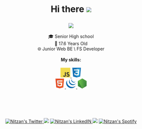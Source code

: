 <h1>
	<p align="center">Hi there <a href="#"><img style="margin-top:-13px" width="30px" src="https://camo.githubusercontent.com/e8e7b06ecf583bc040eb60e44eb5b8e0ecc5421320a92929ce21522dbc34c891/68747470733a2f2f6d656469612e67697068792e636f6d2f6d656469612f6876524a434c467a6361737252346961377a2f67697068792e676966"></a> </p>
</h1>
<p align="center">
	<a href="#">
	<img width="70%" src="https://i.imagesup.co/images2/1eb787648d26f17df31a657d09f340822490a9a2.png">
	</a>
</p>
<p align="center">
	<a>
	🎓 Senior High school
	</a>
	<br/>
	<a>
	🎂 17.6 Years Old
	</a>
	<br/>
	<a>
	🌐 Junior Web BE \ FS Developer
	</a>
	<br/>
	<br/><b>My skills:</b>
	<br/><br/>
	<a href="https://developer.mozilla.org/en-US/docs/Web/JavaScript">
	<img width="32px" src="https://raw.githubusercontent.com/devicons/devicon/master/icons/javascript/javascript-original.svg">
	</a>
	<a href="https://developer.mozilla.org/en-US/docs/Archive/CSS3">
	<img width="32px" src="https://raw.githubusercontent.com/devicons/devicon/master/icons/css3/css3-original.svg">
	</a>
	<br/>
	<a href="https://www.w3schools.com/html/">
	<img width="32px" src="https://raw.githubusercontent.com/devicons/devicon/master/icons/html5/html5-original.svg">
	</a>
	<a href="https://jquery.com/">
	<img width="32px" src="https://raw.githubusercontent.com/devicons/devicon/master/icons/jquery/jquery-original.svg">
	</a>
	<a href="https://nodejs.org/en/">
	<img width="32px" src="https://raw.githubusercontent.com/devicons/devicon/master/icons/nodejs/nodejs-original.svg">
	</a>
</p>
<h1>
	<br/>
</h1>
<p align="center">
	<a href="https://twitter.com/NitzanGavrilov">
	<img alt="Nitzan's Twitter" width="32px" src="https://raw.githubusercontent.com/peterthehan/peterthehan/master/assets/twitter.svg" style="max-width:100%;">
	</a>
	<img width="5px" src="https://qph.fs.quoracdn.net/main-qimg-345119fcedb725b632fedb335c080785.webp">
	<a href="https://www.linkedin.com/in/nitzangavrilov/">
	<img alt="Nitzan's LinkedIN" width="32px" src="https://raw.githubusercontent.com/peterthehan/peterthehan/master/assets/linkedin.svg" style="max-width:100%;">
	</a>
	<img width="5px" src="https://qph.fs.quoracdn.net/main-qimg-345119fcedb725b632fedb335c080785.webp">
	  <a href="https://open.spotify.com/user/6b0zctcf5492bocqfd4s2qqmy?si=ZN6Ca-7pQDOqbF99zQlS-A">
    <img alt="Nitzan's Spotify" width="32px" src="https://raw.githubusercontent.com/peterthehan/peterthehan/master/assets/spotify.svg" style="max-width:100%;">
    </a>

</p>

